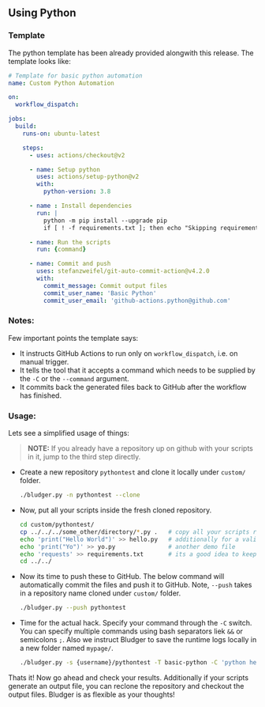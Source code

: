 ## Using Python

### Template
The python template has been already provided alongwith this release. The template looks like:
```yml
# Template for basic python automation
name: Custom Python Automation

on:
  workflow_dispatch:

jobs:
  build:
    runs-on: ubuntu-latest

    steps:
      - uses: actions/checkout@v2

      - name: Setup python
        uses: actions/setup-python@v2
        with:
          python-version: 3.8

      - name : Install dependencies
        run: |
          python -m pip install --upgrade pip
          if [ ! -f requirements.txt ]; then echo "Skipping requirements.txt step"; else python -m pip install -r requirements.txt; fi

      - name: Run the scripts
        run: {command}

      - name: Commit and push
        uses: stefanzweifel/git-auto-commit-action@v4.2.0
        with:
          commit_message: Commit output files
          commit_user_name: 'Basic Python'
          commit_user_email: 'github-actions.python@github.com'
```

### Notes:
Few important points the template says:
- It instructs GitHub Actions to run only on `workflow_dispatch`, i.e. on manual trigger.
- It tells the tool that it accepts a command which needs to be supplied by the `-C` or the `--command` argument.
- It commits back the generated files back to GitHub after the workflow has finished.

### Usage:
Lets see a simplified usage of things:

> __NOTE:__ If you already have a repository up on github with your scripts in it, jump to the third step directly.

- Create a new repository `pythontest` and clone it locally under `custom/` folder.
    ```bash
    ./bludger.py -n pythontest --clone
    ```
- Now, put all your scripts inside the fresh cloned repository.
    ```bash
    cd custom/pythontest/
    cp ../../../some_other/directory/*.py .   # copy all your scripts rightaway
    echo 'print("Hello World")' >> hello.py   # additionally for a valid use case, we use hello.py
    echo 'print("Yo")' >> yo.py               # another demo file
    echo 'requests' >> requirements.txt       # its a good idea to keep all your dependencies in a requirements.txt file
    cd ../../
    ```
- Now its time to push these to GitHub. The below command will automatically commit the files and push it to GitHub. Note, `--push` takes in a repository name cloned under `custom/` folder.
    ```bash
    ./bludger.py --push pythontest
    ```
- Time for the actual hack. Specify your command through the `-C` switch. You can specify multiple commands using bash separators liek `&&` or semicolons `;`. Also we instruct Bludger to save the runtime logs locally in a new folder named `mypage/`.
    ```bash
    ./bludger.py -s {username}/pythontest -T basic-python -C 'python hello.py && python yo.py' --save-logs ../logsdir/
    ```

Thats it! Now go ahead and check your results. Additionally if your scripts generate an output file, you can reclone the repository and checkout the output files. Bludger is as flexible as your thoughts!